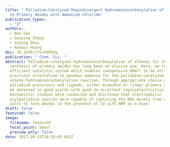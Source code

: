 ```yaml
---
title: " Palladium-Catalyzed Regiodivergent Hydroaminocarbonylation of Alkenes
  to Primary Amides with Ammonium Chloride"
publication_types:
  - "2"
authors:
  - Bao Gao
  - Guoying Zhang
  - Xibing Zhou
  - Hanmin Huang
doi: 10.1039/c7sc04054g
publication: " Chem. Sci. "
abstract: Palladium-catalyzed hydroaminocarbonylation of alkenes for the
  synthesis of primary amides has long been an elusive aim. Here, we report an
  efficient catalytic system which enables inexpensive NH4Cl to be utilized as a
  practical alternative to gaseous ammonia for the palladium-catalyzed
  alkene-hydroaminocarbonylation reaction. Through appropriate choice of the
  palladium precursors and ligands, either branched or linear primary amides can
  be obtained in good yields with good to excellent regioselectivities. Primary
  mechanistic studies were conducted and disclosed that electrophilic
  acylpalladium species were capable of capturing the NH2-moiety from ammonium
  salts to form amides in the presence of CO with NMP as a base.
draft: false
featured: false
image:
  filename: featured
  focal_point: Smart
  preview_only: false
date: 2017-10-24T10:35:05.001Z
---
```

